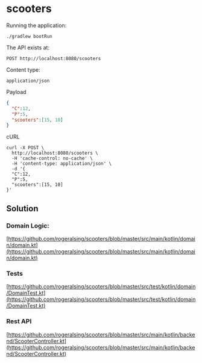 # scooters

Running the application:

```text
./gradlew bootRun
```

The API exists at:
```text
POST http://localhost:8080/scooters
```

Content type:
```
application/json
```

Payload
```json
{
  "C":12,
  "P":5,
  "scooters":[15, 10]
}
```

cURL
```
curl -X POST \
  http://localhost:8080/scooters \
  -H 'cache-control: no-cache' \
  -H 'content-type: application/json' \
  -d '{
  "C":12,
  "P":5,
  "scooters":[15, 10]
}'
```


## Solution

### Domain Logic:
[https://github.com/rogeralsing/scooters/blob/master/src/main/kotlin/domain/domain.kt](https://github.com/rogeralsing/scooters/blob/master/src/main/kotlin/domain/domain.kt)

### Tests
[https://github.com/rogeralsing/scooters/blob/master/src/test/kotlin/domain/DomainTest.kt](https://github.com/rogeralsing/scooters/blob/master/src/test/kotlin/domain/DomainTest.kt)

### Rest API
[https://github.com/rogeralsing/scooters/blob/master/src/main/kotlin/backend/ScooterController.kt](https://github.com/rogeralsing/scooters/blob/master/src/main/kotlin/backend/ScooterController.kt)